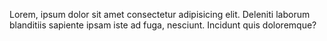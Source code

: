 Lorem, ipsum dolor sit amet consectetur adipisicing elit.
Deleniti laborum blanditiis sapiente ipsam iste ad fuga, nesciunt.
Incidunt quis doloremque?